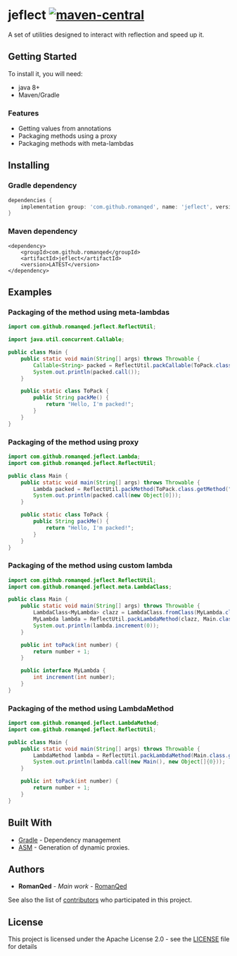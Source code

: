 # jeflect [![maven-central](https://img.shields.io/maven-central/v/com.github.romanqed/jeflect?color=blue)](https://repo1.maven.org/maven2/com/github/romanqed/jeflect/)

A set of utilities designed to interact with reflection and speed up it.

## Getting Started

To install it, you will need:

* java 8+
* Maven/Gradle

### Features

* Getting values from annotations
* Packaging methods using a proxy
* Packaging methods with meta-lambdas

## Installing

### Gradle dependency

```Groovy
dependencies {
    implementation group: 'com.github.romanqed', name: 'jeflect', version: 'LATEST'
}
```

### Maven dependency

```
<dependency>
    <groupId>com.github.romanqed</groupId>
    <artifactId>jeflect</artifactId>
    <version>LATEST</version>
</dependency>
```

## Examples

### Packaging of the method using meta-lambdas

```Java
import com.github.romanqed.jeflect.ReflectUtil;

import java.util.concurrent.Callable;

public class Main {
    public static void main(String[] args) throws Throwable {
        Callable<String> packed = ReflectUtil.packCallable(ToPack.class.getMethod("packMe"), new ToPack());
        System.out.println(packed.call());
    }

    public static class ToPack {
        public String packMe() {
            return "Hello, I'm packed!";
        }
    }
}

```

### Packaging of the method using proxy

```Java
import com.github.romanqed.jeflect.Lambda;
import com.github.romanqed.jeflect.ReflectUtil;

public class Main {
    public static void main(String[] args) throws Throwable {
        Lambda packed = ReflectUtil.packMethod(ToPack.class.getMethod("packMe"), new ToPack());
        System.out.println(packed.call(new Object[0]));
    }

    public static class ToPack {
        public String packMe() {
            return "Hello, I'm packed!";
        }
    }
}
```

### Packaging of the method using custom lambda

```Java
import com.github.romanqed.jeflect.ReflectUtil;
import com.github.romanqed.jeflect.meta.LambdaClass;

public class Main {
    public static void main(String[] args) throws Throwable {
        LambdaClass<MyLambda> clazz = LambdaClass.fromClass(MyLambda.class);
        MyLambda lambda = ReflectUtil.packLambdaMethod(clazz, Main.class.getDeclaredMethod("toPack", int.class), new Main());
        System.out.println(lambda.increment(0));
    }

    public int toPack(int number) {
        return number + 1;
    }

    public interface MyLambda {
        int increment(int number);
    }
}
```

### Packaging of the method using LambdaMethod

```Java
import com.github.romanqed.jeflect.LambdaMethod;
import com.github.romanqed.jeflect.ReflectUtil;

public class Main {
    public static void main(String[] args) throws Throwable {
        LambdaMethod lambda = ReflectUtil.packLambdaMethod(Main.class.getDeclaredMethod("toPack", int.class));
        System.out.println(lambda.call(new Main(), new Object[]{0}));
    }

    public int toPack(int number) {
        return number + 1;
    }
}
```

## Built With

* [Gradle](https://gradle.org) - Dependency management
* [ASM](https://asm.ow2.io) - Generation of dynamic proxies.

## Authors

* **RomanQed** - *Main work* - [RomanQed](https://github.com/RomanQed)

See also the list of [contributors](https://github.com/RomanQed/jeflect/contributors)
who participated in this project.

## License

This project is licensed under the Apache License 2.0 - see the [LICENSE](LICENSE) file for details
